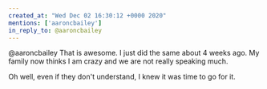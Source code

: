 ```yaml
---
created_at: "Wed Dec 02 16:30:12 +0000 2020"
mentions: ['aaroncbailey']
in_reply_to: @aaroncbailey
---
```


@aaroncbailey That is awesome. I just did the same about 4 weeks ago. My family now thinks I am crazy and we are not really speaking much.

Oh well, even if they don't understand, I knew it was time to go for it.